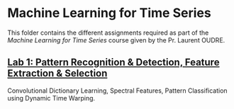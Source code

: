 # Machine Learning for Time Series

This folder contains the different assignments required as part of the *Machine Learning for Time Series* course given by the Pr. Laurent OUDRE.

## [Lab 1: Pattern Recognition & Detection, Feature Extraction & Selection]()

Convolutional Dictionary Learning, Spectral Features, Pattern Classification using Dynamic Time Warping.

